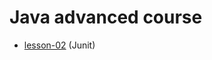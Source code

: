 # Java advanced course
* [lesson-02](https://github.com/Petryshakvasyl/javaAdvancedMay/tree/lesson-2-junit)  (Junit)
